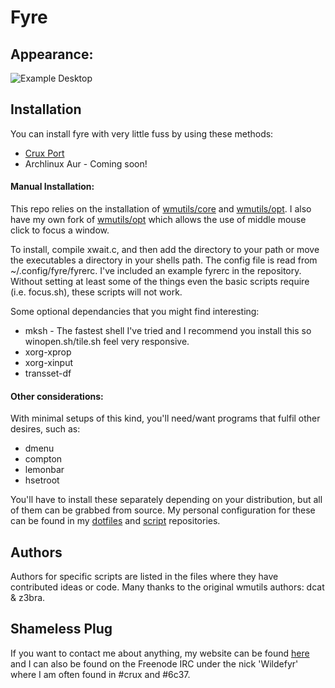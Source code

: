 Fyre
====

Appearance:
-----------

![Example Desktop](https://github.com/Wildefyr/wildconfig/blob/master/screenshots/clean.png)

Installation
------------

You can install fyre with very little fuss by using these methods:

- [Crux Port](https://github.com/wildefyr/wild-crux-ports)
- Archlinux Aur - Coming soon!

#### Manual Installation:

This repo relies on the installation of
[wmutils/core](https://github.com/wmutils/core) and
[wmutils/opt](https://github.com/wmutils/opt). I also have my own fork of
[wmutils/opt](https://github.com/wildefyr/opt) which allows the use of middle
mouse click to focus a window.

To install, compile xwait.c, and then add the directory to your path or move the
executables a directory in your shells path. The config file is read from
~/.config/fyre/fyrerc. I've included an example fyrerc in the repository.
Without setting at least some of the things even the basic scripts require
(i.e. focus.sh), these scripts will not work.

Some optional dependancies that you might find interesting:

- mksh - The fastest shell I've tried and I recommend you install this so
  winopen.sh/tile.sh feel very responsive.
- xorg-xprop
- xorg-xinput
- transset-df

#### Other considerations:

With minimal setups of this kind, you'll need/want programs that fulfil other
desires, such as:

- dmenu
- compton
- lemonbar
- hsetroot

You'll have to install these separately depending on your distribution, but
all of them can be grabbed from source. My personal configuration for these
can be found in my [dotfiles](https://github.com/wildefyr/wildconfig) and
[script](https://github.com/wildefyr/scripts) repositories.

Authors
-------

Authors for specific scripts are listed in the files where they have
contributed ideas or code. Many thanks to the original wmutils authors: 
dcat & z3bra.

Shameless Plug
--------------

If you want to contact me about anything, my website can be found
[here](http://wildefyr.net) and I can also be found on the Freenode IRC under
the nick 'Wildefyr' where I am often found in #crux and #6c37.

